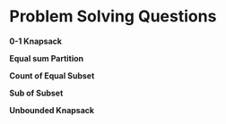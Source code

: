 # Problem Solving Questions
**0-1 Knapsack**

**Equal sum Partition**

**Count of Equal Subset**

**Sub of Subset**

**Unbounded Knapsack**

